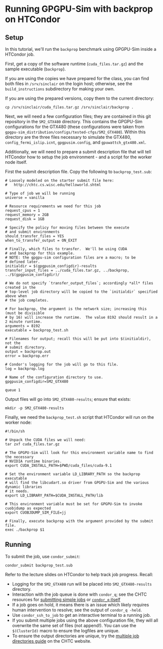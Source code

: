 
Running GPGPU-Sim with backprop on HTCondor
===========================================

Setup
-----

In this tutorial, we'll run the `backprop` benchmark using GPGPU-Sim inside a HTCondor job.

First, get a copy of the software runtime (`cuda_files.tar.gz`) and the sample executable (`backprop`).

If you are using the copies we have prepared for the class, you can find both files in `/srv/sinclair` on
the login host; otherwise, see the `build_instructions` subdirectory for making your own.

If you are using the prepared versions, copy them to the current directory:

```
cp /srv/sinclair/cuda_files.tar.gz /srv/sinclair/backprop .
```

Next, we will need a few configuration files; they are contained in this git repository
in the `SM2_GTX480` directory.  This contains the GPGPU-Sim configurations for the GTX480 (these
configurations were taken from `gpgpu-sim_distribution/configs/tested-cfgs/SM2_GTX480`).  Within
this directory are the three files necessary to simulate the GTX480, `config_fermi_islip.icnt`,
`gpgpusim.config`, and `gpuwattch_gtx480.xml`.

Additionally, we will need to prepare a submit description file that will tell HTCondor how to
setup the job environment - and a script for the worker node itself.

First the submit description file.  Copy the following to `backprop_test.sub`:

```
# Loosely modeled on the starter submit file here:
#   http://chtc.cs.wisc.edu/helloworld.shtml

# Type of job we will be running
universe = vanilla

# Resource requirements we need for this job
request_cpus = 1
request_memory = 2GB
request_disk = 1GB

# Specify the policy for moving files between the execute
# and submit environments
should_transfer_files = YES
when_to_transfer_output = ON_EXIT

# Finally, which files to transfer.  We'll be using CUDA
# and backprop for this example.
# NOTE: the gpgpu-sim configuration files are a macro; to be
# defined later.
initialdir = $(gpgpusim_configdir)-results
transfer_input_files = ../cuda_files.tar.gz, ../backprop, ../$(gpgpusim_configdir)/

# We do not specify `transfer_output_files`; accordingly *all* files created in the
# top-level job directory will be copied to the `initialdir` specified above when
# the job completes.

# For backprop, the argument is the network size; increasing this (must be divisible
# by 16) will increase the runtime.  The value 8192 should result in a 2 minute runtime.
arguments = 8192
executable = backprop_test.sh

# Filenames for output; recall this will be put into $(initialdir), not the
# submit directory.
output = backprop.out
error = backprop.err

# Condor's logging for the job will go to this file.
log = backprop.log

# Name of the configuration directory to use.
gpgpusim_configdir=SM2_GTX480

queue 1
```

Output files will go into `SM2_GTX480-results`; ensure that exists:

```
mkdir -p SM2_GTX480-results
```

Finally, we need the `backprop_test.sh` script that HTCondor will run on the worker node:

```
#!/bin/sh

# Unpack the CUDA files we will need:
tar zxf cuda_files.tar.gz

# The GPGPU-Sim will look for this environment variable name to find the necessary
# NVIDIA runtime binaries.
export CUDA_INSTALL_PATH=$PWD/cuda_files/cuda-9.1

# Set the environment variable LD_LIBRARY_PATH so the backprop executable
# will find the libcudart.so driver from GPGPU-Sim and the various dynamic libraries
# it needs.
export LD_LIBRARY_PATH=$CUDA_INSTALL_PATH/lib

# This environment variable must be set for GPGPU-Sim to invoke cuobjdump as expected
export CUOBJDUMP_SIM_FILE=jj

# Finally, execute backprop with the argument provided by the submit file.
exec ./backprop $1
```

Running
-------

To submit the job, use `condor_submit`:

```
condor_submit backprop_test.sub
```

Refer to the lecture slides on HTCondor to help track job progress.  Recall:

   - Logging for the `SM2_GTX480` run will be placed into `SM2_GTX480-results` directory.
   - Interaction with the job queue is done with `condor_q`; see the CHTC resources for
     [submitting simple jobs](http://chtc.cs.wisc.edu/helloworld.shtml) or [`condor_q` itself](http://chtc.cs.wisc.edu/condor_q.shtml)
   - If a job goes on hold, it means there is an issue which likely requires human intervention
     to resolve; see the output of `condor_q -held`.
   - Use `condor_ssh_to_job` to get an interactive terminal to a running job.
   - If you submit multiple jobs using the above configuration file, they will all overwrite
     the same set of files (not append!).  You can use the `$(ClusterId)` macro to ensure the
     logfiles are unique.
   - To ensure the output directories are unique, try the [multiple job directories guide](http://chtc.cs.wisc.edu/multiple-job-dirs.shtml)
     on the CHTC website.
